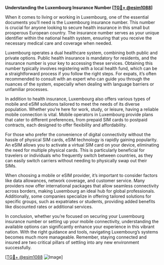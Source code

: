 **Understanding the Luxembourg Insurance Number [[TG💪+ @esim1088](https://t.me/s/esim1088)]**

When it comes to living or working in Luxembourg, one of the essential documents you’ll need is the Luxembourg insurance number. This number is crucial for anyone looking to secure health insurance in this small but prosperous European country. The insurance number serves as your unique identifier within the national health system, ensuring that you receive the necessary medical care and coverage when needed.

Luxembourg operates a dual healthcare system, combining both public and private options. Public health insurance is mandatory for residents, and the insurance number is your key to accessing these services. Obtaining this number typically involves registering with a local health fund, which can be a straightforward process if you follow the right steps. For expats, it’s often recommended to consult with an expert who can guide you through the nuances of the system, especially when dealing with language barriers or unfamiliar processes.

In addition to health insurance, Luxembourg also offers various types of mobile and eSIM solutions tailored to meet the needs of its diverse population. Whether you’re here for work, study, or leisure, having a reliable mobile connection is vital. Mobile operators in Luxembourg provide plans that cater to different preferences, from prepaid SIM cards to postpaid contracts, each designed to offer flexibility and affordability.

For those who prefer the convenience of digital connectivity without the hassle of physical SIM cards, eSIM technology is rapidly gaining popularity. An eSIM allows you to activate a virtual SIM card on your device, eliminating the need for multiple physical cards. This is particularly beneficial for travelers or individuals who frequently switch between countries, as they can easily switch carriers without needing to physically swap out their SIMs.

When choosing a mobile or eSIM provider, it’s important to consider factors like data allowances, network coverage, and customer service. Many providers now offer international packages that allow seamless connectivity across borders, making Luxembourg an ideal hub for global professionals. Additionally, some companies specialize in offering tailored solutions for specific groups, such as expatriates or students, providing added benefits like discounted rates or additional services.

In conclusion, whether you’re focused on securing your Luxembourg insurance number or setting up your mobile connectivity, understanding the available options can significantly enhance your experience in this vibrant nation. With the right guidance and tools, navigating Luxembourg’s systems becomes much more manageable. Remember, staying connected and insured are two critical pillars of settling into any new environment successfully.

[[TG💪+ @esim1088](https://t.me/s/esim1088) ![Image](https://i.postimg.cc/Y0z9fWf4/image.png)]